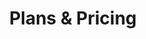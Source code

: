 ---
title: "Plans & Pricing"
heading: "Be First to Leave Your Desk in the Dust."
layout: "pricing"
draft: false

pricing:
- name: "Pre-Order"
  price: "$499"
  per: "/ea"
  link: https://buy.stripe.com/aEU7ulcKg6HXfUA9AA
  link_text: Get Pre-Order
  features_list:
    - Pre-order first-generation Handex.
    - Two-year sandbox subscription to HandTerm.com.

- name: "Advanced Pre-Order"
  price: "$1599"
  per: "/ea"
  link: https://buy.stripe.com/00gbKBfWs9U97o47su
  link_text: Get Advanced Pre-Order 
  features_list:
    - Pre-order first-generation Handex.
    - Five-year sandbox subscription to HandTerm.com.
    - Additional prototype version (pre-launch delivery). 
    - 10 hours of live user support.
---